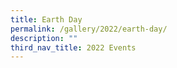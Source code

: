 ```yaml
---
title: Earth Day
permalink: /gallery/2022/earth-day/
description: ""
third_nav_title: 2022 Events
---
```

